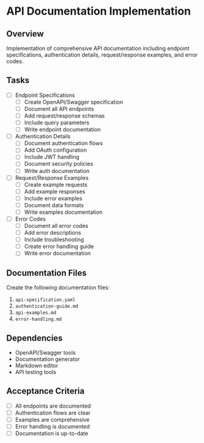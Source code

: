 # API Documentation Implementation

## Overview
Implementation of comprehensive API documentation including endpoint specifications, authentication details, request/response examples, and error codes.

## Tasks
- [ ] Endpoint Specifications
  - [ ] Create OpenAPI/Swagger specification
  - [ ] Document all API endpoints
  - [ ] Add request/response schemas
  - [ ] Include query parameters
  - [ ] Write endpoint documentation

- [ ] Authentication Details
  - [ ] Document authentication flows
  - [ ] Add OAuth configuration
  - [ ] Include JWT handling
  - [ ] Document security policies
  - [ ] Write auth documentation

- [ ] Request/Response Examples
  - [ ] Create example requests
  - [ ] Add example responses
  - [ ] Include error examples
  - [ ] Document data formats
  - [ ] Write examples documentation

- [ ] Error Codes
  - [ ] Document all error codes
  - [ ] Add error descriptions
  - [ ] Include troubleshooting
  - [ ] Create error handling guide
  - [ ] Write error documentation

## Documentation Files
Create the following documentation files:
1. `api-specification.yaml`
2. `authentication-guide.md`
3. `api-examples.md`
4. `error-handling.md`

## Dependencies
- OpenAPI/Swagger tools
- Documentation generator
- Markdown editor
- API testing tools

## Acceptance Criteria
- [ ] All endpoints are documented
- [ ] Authentication flows are clear
- [ ] Examples are comprehensive
- [ ] Error handling is documented
- [ ] Documentation is up-to-date 